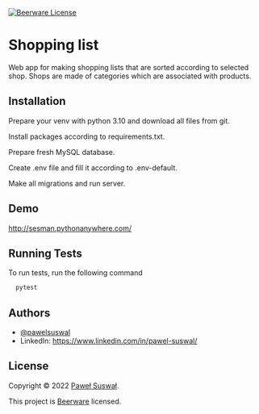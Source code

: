 

[![Beerware License](https://img.shields.io/badge/License-Beerware-yellow.svg)](https://github.com/pawelsuswal/Shopping-list/blob/main/LICENSE)

# Shopping list

Web app for making shopping lists that are sorted according to selected shop. Shops are made of categories which are associated with products.



## Installation

Prepare your venv with python 3.10 and download all files from git.

Install packages according to requirements.txt.

Prepare fresh MySQL database.

Create .env file and fill it according to .env-default.

Make all migrations and run server.
    
## Demo

http://sesman.pythonanywhere.com/


## Running Tests

To run tests, run the following command

```bash
  pytest
```


## Authors

- [@pawelsuswal](https://github.com/pawelsuswal/)
- LinkedIn: https://www.linkedin.com/in/pawel-suswal/

## License

Copyright © 2022 [Paweł Suswał](https://github.com/pawelsuswal/).

This project is [Beerware](https://github.com/pawelsuswal/Shopping-list/blob/main/LICENSE) licensed.
